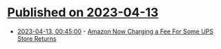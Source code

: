 # [Published on 2023-04-13](index.md)

* [2023-04-13, 00:45:00](https://news.slashdot.org/story/23/04/12/228222/amazon-now-charging-a-fee-for-some-ups-store-returns?utm_source=rss1.0mainlinkanon&utm_medium=feed) - [Amazon Now Charging a Fee For Some UPS Store Returns](https://news.slashdot.org/story/23/04/12/228222/amazon-now-charging-a-fee-for-some-ups-store-returns?utm_source=rss1.0mainlinkanon&utm_medium=feed)
